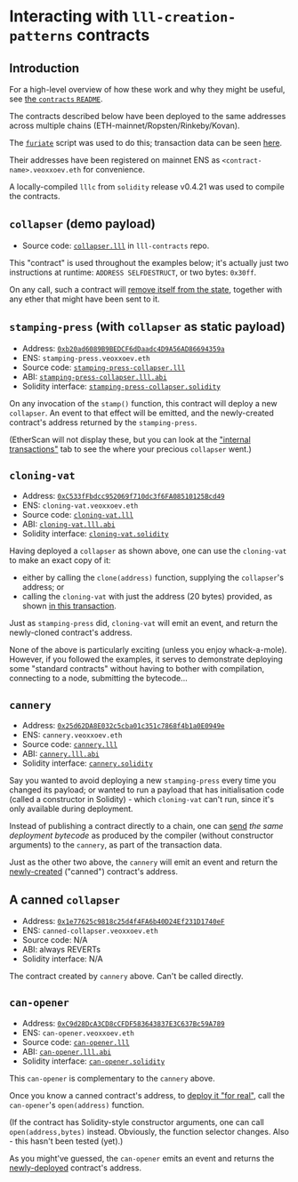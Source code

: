 # Interacting with `lll-creation-patterns` contracts

## Introduction

For a high-level overview of how these work and why they might be
useful, see [the `contracts` `README`][contracts-readme].

[contracts-readme]: ../contracts/README.md

The contracts described below have been deployed to the same addresses
across multiple chains (ETH-mainnet/Ropsten/Rinkeby/Kovan).

The [`furiate`][furiate] script was used to do this; transaction data
can be seen [here][schedule].

[furiate]: https://gitlab.com/veox/furiate
[schedule]: https://gitlab.com/veox/furiate/blob/d9eb4d2d75f3601a081bf8f830fd4cd12f8177ce/schedule.py

Their addresses have been registered on mainnet ENS as
`<contract-name>.veoxxoev.eth` for convenience.

A locally-compiled `lllc` from `solidity` release v0.4.21 was used to
compile the contracts.


## `collapser` (demo payload)

* Source code: [`collapser.lll`][collapser-src] in `lll-contracts` repo.

[collapser-src]: https://gitlab.com/veox/lll-contracts/blob/c419bd68c2c15115c50ccd28d9d9163117658505/contracts/collapser.lll

This "contract" is used throughout the examples below; it's actually just
two instructions at runtime: `ADDRESS SELFDESTRUCT`, or two bytes: `0x30ff`.

On any call, such a contract will [remove itself from the state][tx1it],
together with any ether that might have been sent to it.

[tx1it]: https://etherscan.io/tx/0xffa71a7485ffaae208860a15d0910fabec8fe9a40ee907665257bb57c7ab831b#internal


## `stamping-press` (with `collapser` as static payload)

* Address: [`0xb20ad6089B9BEDCF6dDaadc4D9A56AD86694359a`][spc-es]
* ENS: `stamping-press.veoxxoev.eth`
* Source code: [`stamping-press-collapser.lll`][spc-src]
* ABI: [`stamping-press-collapser.lll.abi`][spc-abi]
* Solidity interface: [`stamping-press-collapser.solidity`][spc-sol]

[spc-es]: https://etherscan.io/address/0xb20ad6089B9BEDCF6dDaadc4D9A56AD86694359a
[spc-src]: https://gitlab.com/veox/lll-creation-patterns/blob/923e322130ff611ebd2bbd16320d96f2b466844b/contracts/stamping-press/stamping-press-collapser.lll
[spc-abi]: https://gitlab.com/veox/lll-creation-patterns/blob/923e322130ff611ebd2bbd16320d96f2b466844b/contracts/stamping-press/stamping-press-collapser.lll.abi
[spc-sol]: https://gitlab.com/veox/lll-creation-patterns/blob/923e322130ff611ebd2bbd16320d96f2b466844b/contracts/stamping-press/stamping-press-collapser.solidity

On any invocation of the `stamp()` function, this contract will deploy a
new `collapser`. An event to that effect will be emitted, and the
newly-created contract's address returned by the `stamping-press`.

(EtherScan will not display these, but you can look at the ["internal
transactions"][tx21it] tab to see the where your precious `collapser`
went.)

[tx21it]: https://etherscan.io/tx/0xd3f3896f740332925372f29832337eada5604cf7c50c4b75d2656c03aa686aee#internal


## `cloning-vat` 

* Address: [`0xC533fFbdcc952069f710dc3f6FA08510125Bcd49`][cv-es]
* ENS: `cloning-vat.veoxxoev.eth`
* Source code: [`cloning-vat.lll`][cv-src]
* ABI: [`cloning-vat.lll.abi`][cv-abi]
* Solidity interface: [`cloning-vat.solidity`][cv-sol]

[cv-es]: https://etherscan.io/address/0xC533fFbdcc952069f710dc3f6FA08510125Bcd49
[cv-src]: https://gitlab.com/veox/lll-creation-patterns/blob/923e322130ff611ebd2bbd16320d96f2b466844b/contracts/cloning-vat/cloning-vat.lll
[cv-abi]: https://gitlab.com/veox/lll-creation-patterns/blob/923e322130ff611ebd2bbd16320d96f2b466844b/contracts/cloning-vat/cloning-vat.lll.abi
[cv-sol]: https://gitlab.com/veox/lll-creation-patterns/blob/923e322130ff611ebd2bbd16320d96f2b466844b/contracts/cloning-vat/cloning-vat.solidity

Having deployed a `collapser` as shown above, one can use the
`cloning-vat` to make an exact copy of it:

* either by calling the `clone(address)` function, supplying the
  `collapser`'s address; or
* calling the `cloning-vat` with just the address (20 bytes) provided,
  as shown [in this transaction][tx4].

[tx4]: https://etherscan.io/tx/0xd495220ffbe8ff84807d08bba1da095f9fb87a49487597f5e1f5dbb6813b5a73

Just as `stamping-press` did, `cloning-vat` will emit an event, and return
the newly-cloned contract's address.

None of the above is particularly exciting (unless you enjoy whack-a-mole).
However, if you followed the examples, it serves to demonstrate deploying some
"standard contracts" without having to bother with compilation, connecting to
a node, submitting the bytecode...


## `cannery`

* Address: [`0x25d62DA8E032c5cba01c351c7868f4b1a0E0949e`][cannery-es]
* ENS: `cannery.veoxxoev.eth`
* Source code: [`cannery.lll`][cannery-src]
* ABI: [`cannery.lll.abi`][cannery-abi]
* Solidity interface: [`cannery.solidity`][cannery-sol]

[cannery-es]: https://etherscan.io/address/0x25d62DA8E032c5cba01c351c7868f4b1a0E0949e
[cannery-src]: https://gitlab.com/veox/lll-creation-patterns/blob/923e322130ff611ebd2bbd16320d96f2b466844b/contracts/cannery/cannery.lll
[cannery-abi]: https://gitlab.com/veox/lll-creation-patterns/blob/923e322130ff611ebd2bbd16320d96f2b466844b/contracts/cannery/cannery.lll.abi
[cannery-sol]: https://gitlab.com/veox/lll-creation-patterns/blob/923e322130ff611ebd2bbd16320d96f2b466844b/contracts/cannery/cannery.solidity

Say you wanted to avoid deploying a new `stamping-press` every time you changed
its payload; or wanted to run a payload that has initialisation code (called a
constructor in Solidity) - which `cloning-vat` can't run, since it's only
available during deployment.

Instead of publishing a contract directly to a chain, one can [send][tx9]
_the same deployment bytecode_ as produced by the compiler (without
constructor arguments) to the `cannery`, as part of the transaction data.

Just as the other two above, the `cannery` will emit an event and return
the [newly-created][tx9it] ("canned") contract's address.

[tx9]: https://etherscan.io/tx/0x3b8a7a98a01a59ae9d000a1e47cc455c964a776320565c4d67391871b4f4661f
[tx9it]: https://etherscan.io/tx/0x3b8a7a98a01a59ae9d000a1e47cc455c964a776320565c4d67391871b4f4661f#internal


## A canned `collapser`

* Address: [`0x1e77625c9818c25d4f4FA6b40D24Ef231D1740eF`][collapser-es]
* ENS: `canned-collapser.veoxxoev.eth`
* Source code: N/A
* ABI: always REVERTs
* Solidity interface: N/A

[collapser-es]: https://etherscan.io/address/0x1e77625c9818c25d4f4FA6b40D24Ef231D1740eF
The contract created by `cannery` above. Can't be called directly.


## `can-opener`

* Address: [`0xC9d28DcA3CD8cCFDF583643837E3C637Bc59A789`][co-es]
* ENS: `can-opener.veoxxoev.eth`
* Source code: [`can-opener.lll`][co-src]
* ABI: [`can-opener.lll.abi`][co-abi]
* Solidity interface: [`can-opener.solidity`][co-sol]

[co-es]: https://etherscan.io/address/0xC9d28DcA3CD8cCFDF583643837E3C637Bc59A789
[co-src]: https://gitlab.com/veox/lll-creation-patterns/blob/923e322130ff611ebd2bbd16320d96f2b466844b/contracts/cannery/can-opener.lll
[co-abi]: https://gitlab.com/veox/lll-creation-patterns/blob/923e322130ff611ebd2bbd16320d96f2b466844b/contracts/cannery/can-opener.lll.abi
[co-sol]: https://gitlab.com/veox/lll-creation-patterns/blob/923e322130ff611ebd2bbd16320d96f2b466844b/contracts/cannery/can-opener.solidity

This `can-opener` is complementary to the `cannery` above.

Once you know a canned contract's address, to [deploy it "for
real"][tx11], call the `can-opener`'s `open(address)` function.

[tx11]: https://etherscan.io/tx/0xfe0c2e038cdc312217d61b4caf0736d76091fbae3d6ad58ea4376bffaa16c2cc

(If the contract has Solidity-style constructor arguments, one can call
`open(address,bytes)` instead. Obviously, the function selector changes.
Also - this hasn't been tested (yet).)

As you might've guessed, the `can-opener` emits an event and returns
the [newly-deployed][tx11it] contract's address.

[tx11it]: https://etherscan.io/tx/0xfe0c2e038cdc312217d61b4caf0736d76091fbae3d6ad58ea4376bffaa16c2cc#internal
